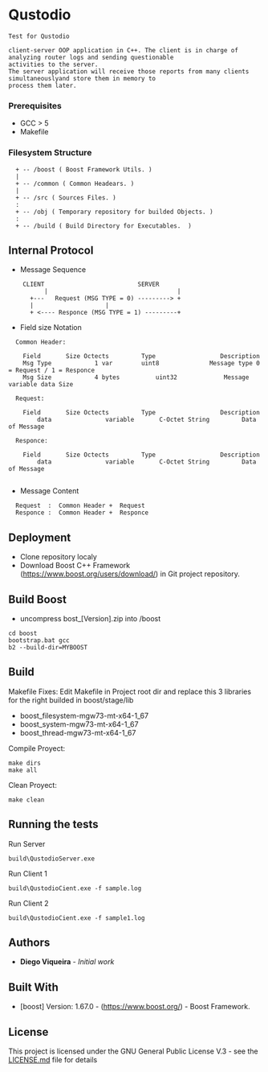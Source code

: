 # Qustodio
	Test for Qustodio
	
	client-server OOP application in C++. The client is in charge of analyzing router logs and sending questionable 
	activities to the server. 
	The server application will receive those reports from many clients simultaneouslyand store them in memory to 
	process them later. 

### Prerequisites
  - GCC > 5 
  - Makefile 

### Filesystem Structure

```
  + -- /boost ( Boost Framework Utils. )
  |
  + -- /common ( Common Headears. )
  |
  + -- /src ( Sources Files. )
  :
  + -- /obj ( Temporary repository for builded Objects. )
  :
  + -- /build ( Build Directory for Executables.  )
```  

## Internal Protocol

+ Message Sequence

```
	CLIENT                    		SERVER
          |                          		   |
	  +---   Request (MSG TYPE = 0) ---------> +
	  |					   |
	  + <---- Responce (MSG TYPE = 1) ---------+

```

+ Field size Notation

```
  Common Header:
	
	Field		Size Octects         Type                  Description
	Msg Type            1 var	     uint8              Message type 0 = Request / 1 = Responce
	Msg Size            4 bytes          uint32             Message variable data Size
	
  Request:
  
  	Field		Size Octects         Type                  Description
        data               variable       C-Octet String         Data of Message
  
  Responce:
    
  	Field		Size Octects         Type                  Description
        data               variable       C-Octet String         Data of Message
	
```

+ Message Content

```
  Request  :  Common Header +  Request
  Responce :  Common Header +  Responce
```


## Deployment 

+ Clone repository localy
+ Download Boost C++ Framework (https://www.boost.org/users/download/) in Git project repository.

## Build Boost

* uncompress bost_[Version].zip into /boost 

```
cd boost
bootstrap.bat gcc
b2 --build-dir=MYBOOST
```


## Build

Makefile Fixes:
Edit Makefile in Project root dir and replace this 3 libraries for the right builded in boost/stage/lib
  - boost_filesystem-mgw73-mt-x64-1_67 
  - boost_system-mgw73-mt-x64-1_67 
  - boost_thread-mgw73-mt-x64-1_67

Compile Proyect:
```
make dirs
make all
```

Clean Proyect:
```
make clean
```



## Running the tests



Run Server
```
build\QustodioServer.exe
```
Run Client 1
```
build\QustodioCient.exe -f sample.log
```
Run Client 2
```
build\QustodioCient.exe -f sample1.log
```

## Authors

* **Diego Viqueira** - *Initial work* 

## Built With

* [boost] Version: 1.67.0 - (https://www.boost.org/) - Boost Framework.


## License

This project is licensed under the GNU General Public License V.3 - see the [LICENSE.md](LICENSE.md) file for details
